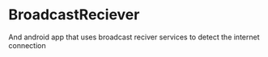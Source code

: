 # BroadcastReciever
And android app that uses broadcast reciver services to detect the internet connection
